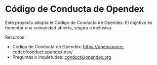 # Código de Conducta de Opendex

Este proyecto adopta el Código de Conducta de Opendex. El objetivo es fomentar una comunidad abierta, segura e inclusiva.

Recursos:

- Código de Conducta de Opendex: https://opensource-codeofconduct.opendex.dev/
- Preguntas o inquietudes: conduct@opendex.org
